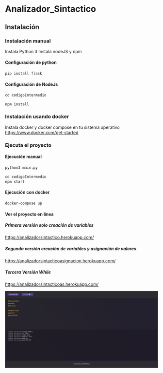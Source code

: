 # Analizador_Sintactico
## Instalación
### Instalación manual
Instala Python 3
Instala nodeJS y npm

#### Configuración de python
```
pip install flask
```
#### Configuración de NodeJs
```
cd codigoIntermedio
```
```
npm install
```
### Instalación usando docker
Instala docker y docker compose en tu sistema operativo https://www.docker.com/get-started

### Ejecuta el proyecto
#### Ejecución manual
```
python3 main.py
```
```
cd codigoIntermedio
npm start
```
#### Ejecución con docker
```
docker-compose up
```
#### Ver el proyecto en linea
##### Primera versión solo creación de variables
https://analizadorsintactico.herokuapp.com/

##### Segunda versión creación de variables y asignación de valores
https://analizadorsintacticoasignacion.herokuapp.com/
##### Tercera Versión While
https://analizadorsintacticoas.herokuapp.com/

![](./1.png)
